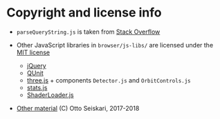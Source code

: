 
# Copyright and license info

 * `parseQueryString.js` is taken from [Stack Overflow](http://stackoverflow.com/a/2480180/1426569)
 * Other JavaScript libraries in `browser/js-libs/` are licensed under the [MIT license](https://tldrlegal.com/license/mit-license)
   - [jQuery](https://jquery.org)
   - [QUnit](https://qunitjs.com/)
   - [three.js](https://threejs.org) + components `Detector.js` and `OrbitControls.js`
   - [stats.js](https://github.com/mrdoob/stats.js)
   - [ShaderLoader.js](https://github.com/codecruzer/webgl-shader-loader-js)

 * [Other material](https://github.com/oseiskar/3dtris) (C) Otto Seiskari, 2017-2018
